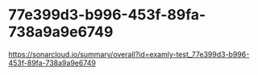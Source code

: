 # 77e399d3-b996-453f-89fa-738a9a9e6749
https://sonarcloud.io/summary/overall?id=examly-test_77e399d3-b996-453f-89fa-738a9a9e6749
